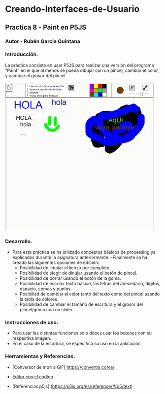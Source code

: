 # Creando-Interfaces-de-Usuario
## Practica 8 - Paint en P5JS
### Autor - Rubén Garcia Quintana

### Introducción.
La práctica consiste en usar P5JS para realizar una versión del programa "Paint" en el que al menos se pueda dibujar con un pincel, cambiar el color, y cambiar el grosor del pincel.

![](paint.gif)

### Desarrollo.
 - Para esta práctica se ha utilizado conceptos básicos de processing ya explicados durante la asignatura anteriormente.
 -Finalmente se ha creado las siguientes opciones de edición:
    - Posibilidad de limpiar el lienzo por completo.
    - Posibilidad de elegir de dinujar usando el botón de pincel.
    - Posibilidad de borrar usando el botón de la goma.
    - Posibilidad de escribir texto básico, las letras del abecedario, digitos, espacio, comas y puntos.
    - Posibiliad de cambiar el color tanto del texto como del pincel usando la tabla de colores.
    - Posibilidad de cambiar el tamaño de escritura y el grosor del pincel/goma con un slider.
    
### Instrucciones de uso.
  - Para usar las distintas funciones solo debes usar los botones con su respectiva imagen.
  - En el caso de la escritura, se especifica su uso en la aplicación
  
  
### Herramientas y Referencias.
  
  - [Conversor de mp4 a GIF] https://convertio.co/es/
  
  - [Editor con el código](https://editor.p5js.org/RubenGarQuin/sketches/SMY0QU3tp)
  
  - [Referencias p5js] (https://p5js.org/es/reference/#/p5/text)
